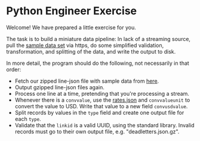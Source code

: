 # Python Engineer Exercise

Welcome! We have prepared a little exercise for you.

The task is to build a miniature data pipeline: In lack of a streaming source,
pull the [sample data set](https://raw.githubusercontent.com/GetLinkfire/python_engineer_task/master/data.json.gz) via https,
do some simplified validation, transformation, and splitting of the data, and write the output to disk.


In more detail, the program should do the following, not necessarily in that order:

 - Fetch our zipped line-json file with sample data from [here](https://raw.githubusercontent.com/GetLinkfire/python_engineer_task/master/data.json.gz).
 - Output gzipped line-json files again.
 - Process one line at a time, pretending that you're processing a stream.
 - Whenever there is a `convvalue`, use the [rates.json](https://raw.githubusercontent.com/GetLinkfire/python_engineer_task/master/rates.json) and `convvalueunit` to convert the value to USD. Write that value to a new field `convusdvalue`.
 - Split records by values in the `type` field and create one output file for each `type`.
 - Validate that the `linkid` is a valid UUID, using the standard library. Invalid records must go to their own output file, e.g. "deadletters.json.gz".
